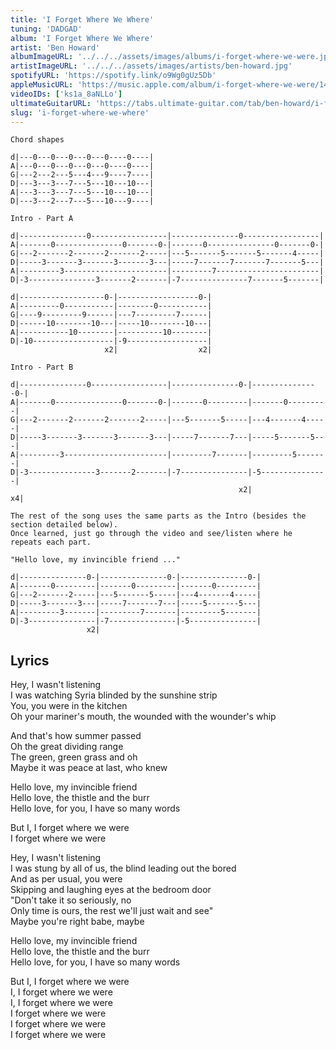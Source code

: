 ```yaml
---
title: 'I Forget Where We Where'
tuning: 'DADGAD'
album: 'I Forget Where We Where'
artist: 'Ben Howard'
albumImageURL: '../../../assets/images/albums/i-forget-where-we-were.jpg'
artistImageURL: '../../../assets/images/artists/ben-howard.jpg'
spotifyURL: 'https://spotify.link/o9Wg0gUz5Db'
appleMusicURL: 'https://music.apple.com/album/i-forget-where-we-were/1440821129?i=1440821135&l'
videoIDs: ['ks1a_8aNLLo']
ultimateGuitarURL: 'https://tabs.ultimate-guitar.com/tab/ben-howard/i-forget-where-we-were-tabs-1720659'
slug: 'i-forget-where-we-where'
---
```


```
Chord shapes

d|---0---0---0---0---0----0----|
A|---0---0---0---0---0----0----|
G|---2---2---5---4---9----7----|
D|---3---3---7---5---10---10---|
A|---3---3---7---5---10---10---|
D|---3---2---7---5---10---9----|

Intro - Part A

d|---------------0-----------------|---------------0-----------------|
A|-------0---------------0-------0-|-------0---------------0-------0-|
G|---2-------2-------2-------2-----|---5-------5-------5-------4-----|
D|-----3-------3-------3-------3---|-----7-------7-------7-------5---|
A|---------3-----------------------|---------7-----------------------|
D|-3---------------3-------2-------|-7---------------7-------5-------|

d|-------------------0-|------------------0-|
A|---------0-----------|--------0-----------|
G|----9---------9------|---7---------7------|
D|------10--------10---|-----10--------10---|
A|-----------10--------|----------10--------|
D|-10------------------|-9------------------|
                     x2|                  x2|

Intro - Part B

d|---------------0-----------------|---------------0-|---------------0-|
A|-------0---------------0-------0-|-------0---------|-------0---------|
G|---2-------2-------2-------2-----|---5-------5-----|---4-------4-----|
D|-----3-------3-------3-------3---|-----7-------7---|-----5-------5---|
A|---------3-----------------------|---------7-------|---------5-------|
D|-3---------------3-------2-------|-7---------------|-5---------------|
                                                   x2|               x4|

The rest of the song uses the same parts as the Intro (besides the section detailed below).
Once learned, just go through the video and see/listen where he repeats each part.

"Hello love, my invincible friend ..."

d|---------------0-|---------------0-|---------------0-|
A|-------0---------|-------0---------|-------0---------|
G|---2-------2-----|---5-------5-----|---4-------4-----|
D|-----3-------3---|-----7-------7---|-----5-------5---|
A|---------3-------|---------7-------|---------5-------|
D|-3---------------|-7---------------|-5---------------|
                 x2|
```

## Lyrics

Hey, I wasn't listening  
I was watching Syria blinded by the sunshine strip  
You, you were in the kitchen  
Oh your mariner's mouth, the wounded with the wounder's whip

And that's how summer passed  
Oh the great dividing range  
The green, green grass and oh  
Maybe it was peace at last, who knew

Hello love, my invincible friend  
Hello love, the thistle and the burr  
Hello love, for you, I have so many words

But I, I forget where we were  
I forget where we were

Hey, I wasn't listening  
I was stung by all of us, the blind leading out the bored  
And as per usual, you were  
Skipping and laughing eyes at the bedroom door  
"Don't take it so seriously, no  
Only time is ours, the rest we'll just wait and see"  
Maybe you're right babe, maybe

Hello love, my invincible friend  
Hello love, the thistle and the burr  
Hello love, for you, I have so many words

But I, I forget where we were  
I, I forget where we were  
I, I forget where we were  
I forget where we were  
I forget where we were  
I forget where we were
